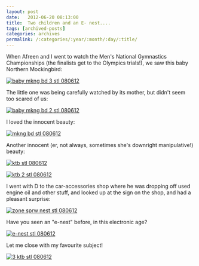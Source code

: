 ```yaml
---
layout: post
date:	2012-06-20 08:13:00
title:  Two children and an E- nest....
tags: [archived-posts]
categories: archives
permalink: /:categories/:year/:month/:day/:title/
---
```

When Afreen and I went to watch the Men's National Gymnastics Championships (the finalists get to the Olympics trials!), we saw this baby Northern Mockingbird:


<a href="http://s1264.photobucket.com/albums/jj483/mnypx/?action=view&amp;current=IMG_6526.jpg" target="_blank"><img src="http://i1264.photobucket.com/albums/jj483/mnypx/IMG_6526.jpg" border="0" alt="baby mkng bd 3  stl  080612"></a>

<lj-cut text="a little more about little things">


The little one was being carefully watched by its mother, but didn't seem too scared of us:


<a href="http://s1264.photobucket.com/albums/jj483/mnypx/?action=view&amp;current=IMG_6525.jpg" target="_blank"><img src="http://i1264.photobucket.com/albums/jj483/mnypx/IMG_6525.jpg" border="0" alt="baby mkng bd 2  stl  080612"></a>

I loved the innocent beauty:


<a href="http://s1264.photobucket.com/albums/jj483/mnypx/?action=view&amp;current=IMG_6522.jpg" target="_blank"><img src="http://i1264.photobucket.com/albums/jj483/mnypx/IMG_6522.jpg" border="0" alt="mkng bd  stl  080612"></a>

Another innocent (er, not always, sometimes she's downright manipulative!) beauty:

<a href="http://s1264.photobucket.com/albums/jj483/mnypx/?action=view&amp;current=IMG_6452.jpg" target="_blank"><img src="http://i1264.photobucket.com/albums/jj483/mnypx/IMG_6452.jpg" border="0" alt="ktb  stl  080612"></a>


<a href="http://s1264.photobucket.com/albums/jj483/mnypx/?action=view&amp;current=IMG_6456.jpg" target="_blank"><img src="http://i1264.photobucket.com/albums/jj483/mnypx/IMG_6456.jpg" border="0" alt="ktb 2  stl  080612"></a>




</lj-cut>


 I went with D to the car-accessories shop where he was dropping off used engine oil and other stuff, and looked up at the sign on the shop, and had a pleasant surprise:

<a href="http://s1264.photobucket.com/albums/jj483/mnypx/?action=view&amp;current=IMG_6441.jpg" target="_blank"><img src="http://i1264.photobucket.com/albums/jj483/mnypx/IMG_6441.jpg" border="0" alt="zone sprw nest  stl  080612"></a>

Have you seen an "e-nest" before, in this electronic age?


<a href="http://s1264.photobucket.com/albums/jj483/mnypx/?action=view&amp;current=IMG_6442.jpg" target="_blank"><img src="http://i1264.photobucket.com/albums/jj483/mnypx/IMG_6442.jpg" border="0" alt="e-nest  stl  080612"></a>


Let me close with my favourite subject!



<a href="http://s1264.photobucket.com/albums/jj483/mnypx/?action=view&amp;current=IMG_6458.jpg" target="_blank"><img src="http://i1264.photobucket.com/albums/jj483/mnypx/IMG_6458.jpg" border="0" alt="3 ktb  stl  080612"></a>
